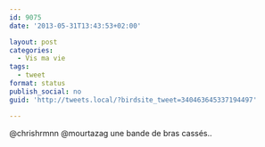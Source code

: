 ```yaml
---
id: 9075
date: '2013-05-31T13:43:53+02:00'

layout: post
categories:
  - Vis ma vie
tags:
  - tweet
format: status
publish_social: no
guid: 'http://tweets.local/?birdsite_tweet=340463645337194497'

---
```


@chrishrmnn @mourtazag une bande de bras cassés..